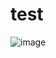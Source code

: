 # test
![image](https://github.com/narisem/test/assets/130625075/7c0a3457-e4f3-443c-90a5-3d213af40067)
